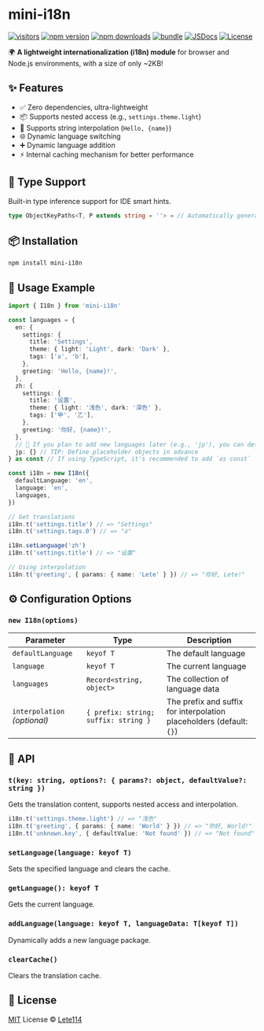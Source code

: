 # mini-i18n

[![visitors][visitors-src]][visitors-href]
[![npm version][npm-version-src]][npm-version-href]
[![npm downloads][npm-downloads-src]][npm-downloads-href]
[![bundle][bundle-src]][bundle-href]
[![JSDocs][jsdocs-src]][jsdocs-href]
[![License][license-src]][license-href]

🌍 **A lightweight internationalization (i18n) module** for browser and Node.js environments, with a size of only ~2KB!

## ✨ Features

- ✅ Zero dependencies, ultra-lightweight
- 📦 Supports nested access (e.g., `settings.theme.light`)
- 🔄 Supports string interpolation (`Hello, {name}`)
- 🌐 Dynamic language switching
- ➕ Dynamic language addition
- ⚡ Internal caching mechanism for better performance

## 🔧 Type Support

Built-in type inference support for IDE smart hints.

```ts
type ObjectKeyPaths<T, P extends string = ''> = // Automatically generates language key path types
```

## 📦 Installation

```bash
npm install mini-i18n
```

## 🚀 Usage Example

```ts
import { I18n } from 'mini-i18n'

const languages = {
  en: {
    settings: {
      title: 'Settings',
      theme: { light: 'Light', dark: 'Dark' },
      tags: ['a', 'b'],
    },
    greeting: 'Hello, {name}!',
  },
  zh: {
    settings: {
      title: '设置',
      theme: { light: '浅色', dark: '深色' },
      tags: ['甲', '乙'],
    },
    greeting: '你好, {name}!',
  },
  // 🔁 If you plan to add new languages later (e.g., 'jp'), you can define an empty object in advance to avoid TS errors
  jp: {} // TIP: Define placeholder objects in advance
} as const // If using TypeScript, it's recommended to add `as const`

const i18n = new I18n({
  defaultLanguage: 'en',
  language: 'en',
  languages,
})

// Get translations
i18n.t('settings.title') // => "Settings"
i18n.t('settings.tags.0') // => "a"

i18n.setLanguage('zh')
i18n.t('settings.title') // => "设置"

// Using interpolation
i18n.t('greeting', { params: { name: 'Lete' } }) // => "你好, Lete!"
```

## ⚙️ Configuration Options

### `new I18n(options)`

| Parameter | Type | Description |
|-----------|------|-------------|
| `defaultLanguage` | `keyof T` | The default language |
| `language` | `keyof T` | The current language |
| `languages` | `Record<string, object>` | The collection of language data |
| `interpolation` _(optional)_ | `{ prefix: string; suffix: string }` | The prefix and suffix for interpolation placeholders (default: `{}`) |

## 🧩 API

### `t(key: string, options?: { params?: object, defaultValue?: string })`

Gets the translation content, supports nested access and interpolation.

```ts
i18n.t('settings.theme.light') // => "浅色"
i18n.t('greeting', { params: { name: 'World' } }) // => "你好, World!"
i18n.t('unknown.key', { defaultValue: 'Not found' }) // => "Not found"
```

### `setLanguage(language: keyof T)`

Sets the specified language and clears the cache.

### `getLanguage(): keyof T`

Gets the current language.

### `addLanguage(language: keyof T, languageData: T[keyof T])`

Dynamically adds a new language package.

### `clearCache()`

Clears the translation cache.

## 📄 License

[MIT](./LICENSE) License © [Lete114](https://github.com/lete114)

<!-- Badges -->

[visitors-src]: https://visitor-badge.imlete.cn/?id=github.CreateWheel.mini-i18n&labelColor=080f12&color=1fa669&type=pv&style=flat
[visitors-href]: https://github.com/Lete114/visitor-badge

[npm-version-src]: https://img.shields.io/npm/v/mini-i18n?style=flat&colorA=080f12&colorB=1fa669
[npm-version-href]: https://npmjs.com/package/mini-i18n

[npm-downloads-src]: https://img.shields.io/npm/dm/mini-i18n?style=flat&colorA=080f12&colorB=1fa669
[npm-downloads-href]: https://npmjs.com/package/mini-i18n

[bundle-src]: https://img.shields.io/bundlephobia/minzip/mini-i18n?style=flat&colorA=080f12&colorB=1fa669&label=minzip
[bundle-href]: https://bundlephobia.com/result?p=mini-i18n

[license-src]: https://img.shields.io/github/license/CreateWheel/mini-i18n.svg?style=flat&colorA=080f12&colorB=1fa669
[license-href]: https://github.com/CreateWheel/mini-i18n/blob/main/LICENSE

[jsdocs-src]: https://img.shields.io/badge/jsdocs-reference-080f12?style=flat&colorA=080f12&colorB=1fa669
[jsdocs-href]: https://www.jsdocs.io/package/mini-i18n
